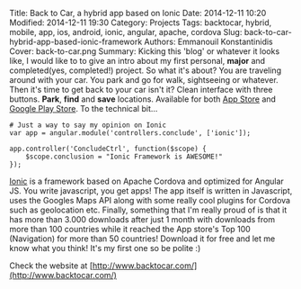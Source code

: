 Title: Back to Car, a hybrid app based on Ionic
Date: 2014-12-11 10:20
Modified: 2014-12-11 19:30
Category: Projects
Tags: backtocar, hybrid, mobile, app, ios, android, ionic, angular, apache, cordova
Slug: back-to-car-hybrid-app-based-ionic-framework
Authors: Emmanouil Konstantinidis
Cover: back-to-car.png
Summary: Kicking this 'blog' or whatever it looks like, I would like to to give an intro about my first personal, **major** and completed(yes, completed!) project. So what it's about? You are traveling around with your car. You park and go for walk, sightseeing or whatever. Then it's time to get back to your car isn't it? Clean interface with three buttons. **Park**, **find** and **save** locations. Available for both [App Store](https://itunes.apple.com/us/app/backtocar/id936488095?ls=1&mt=8) and [Google Play Store](https://play.google.com/store/apps/details?id=com.iamemmanouil.backtocar). To the technical bit...

    # Just a way to say my opinion on Ionic
    var app = angular.module('controllers.conclude', ['ionic']);

    app.controller('ConcludeCtrl', function($scope) {
        $scope.conclusion = "Ionic Framework is AWESOME!"
    });


[Ionic](http://www.ionicframework.com/) is a framework based on Apache Cordova and optimized for Angular JS. You write javascript, you get apps! The app itself is written in Javascript, uses the Googles Maps API along with some really cool plugins for Cordova such as geolocation etc. Finally, something that I'm really proud of is that it has more than 3.000 downloads after just 1 month with downloads from more than 100 countries while it reached the App store's Top 100 (Navigation) for more than 50 countries! Download it for free and let me know what you think! It's my first one so be polite :)

Check the website at [http://www.backtocar.com/](http://www.backtocar.com/)
